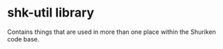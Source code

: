 # shk-util library

Contains things that are used in more than one place within the Shuriken code
base.
